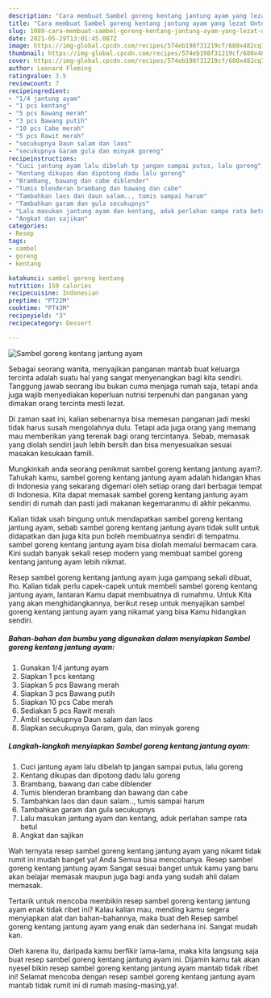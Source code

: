 ```yaml
---
description: "Cara membuat Sambel goreng kentang jantung ayam yang lezat Untuk Jualan"
title: "Cara membuat Sambel goreng kentang jantung ayam yang lezat Untuk Jualan"
slug: 1089-cara-membuat-sambel-goreng-kentang-jantung-ayam-yang-lezat-untuk-jualan
date: 2021-05-29T13:01:45.087Z
image: https://img-global.cpcdn.com/recipes/574eb198f31219cf/680x482cq70/sambel-goreng-kentang-jantung-ayam-foto-resep-utama.jpg
thumbnail: https://img-global.cpcdn.com/recipes/574eb198f31219cf/680x482cq70/sambel-goreng-kentang-jantung-ayam-foto-resep-utama.jpg
cover: https://img-global.cpcdn.com/recipes/574eb198f31219cf/680x482cq70/sambel-goreng-kentang-jantung-ayam-foto-resep-utama.jpg
author: Leonard Fleming
ratingvalue: 3.5
reviewcount: 7
recipeingredient:
- "1/4 jantung ayam"
- "1 pcs kentang"
- "5 pcs Bawang merah"
- "3 pcs Bawang putih"
- "10 pcs Cabe merah"
- "5 pcs Rawit merah"
- "secukupnya Daun salam dan laos"
- "secukupnya Garam gula dan minyak goreng"
recipeinstructions:
- "Cuci jantung ayam lalu dibelah tp jangan sampai putus, lalu goreng"
- "Kentang dikupas dan dipotong dadu lalu goreng"
- "Brambang, bawang dan cabe diblender"
- "Tumis blenderan brambang dan bawang dan cabe"
- "Tambahkan laos dan daun salam.., tumis sampai harum"
- "Tambahkan garam dan gula secukupnys"
- "Lalu masukan jantung ayam dan kentang, aduk perlahan sampe rata betul"
- "Angkat dan sajikan"
categories:
- Resep
tags:
- sambel
- goreng
- kentang

katakunci: sambel goreng kentang 
nutrition: 159 calories
recipecuisine: Indonesian
preptime: "PT22M"
cooktime: "PT43M"
recipeyield: "3"
recipecategory: Dessert

---
```



![Sambel goreng kentang jantung ayam](https://img-global.cpcdn.com/recipes/574eb198f31219cf/680x482cq70/sambel-goreng-kentang-jantung-ayam-foto-resep-utama.jpg)

Sebagai seorang wanita, menyajikan panganan mantab buat keluarga tercinta adalah suatu hal yang sangat menyenangkan bagi kita sendiri. Tanggung jawab seorang ibu bukan cuma menjaga rumah saja, tetapi anda juga wajib menyediakan keperluan nutrisi terpenuhi dan panganan yang dimakan orang tercinta mesti lezat.

Di zaman  saat ini, kalian sebenarnya bisa memesan panganan jadi meski tidak harus susah mengolahnya dulu. Tetapi ada juga orang yang memang mau memberikan yang terenak bagi orang tercintanya. Sebab, memasak yang diolah sendiri jauh lebih bersih dan bisa menyesuaikan sesuai masakan kesukaan famili. 



Mungkinkah anda seorang penikmat sambel goreng kentang jantung ayam?. Tahukah kamu, sambel goreng kentang jantung ayam adalah hidangan khas di Indonesia yang sekarang digemari oleh setiap orang dari berbagai tempat di Indonesia. Kita dapat memasak sambel goreng kentang jantung ayam sendiri di rumah dan pasti jadi makanan kegemaranmu di akhir pekanmu.

Kalian tidak usah bingung untuk mendapatkan sambel goreng kentang jantung ayam, sebab sambel goreng kentang jantung ayam tidak sulit untuk didapatkan dan juga kita pun boleh membuatnya sendiri di tempatmu. sambel goreng kentang jantung ayam bisa diolah memalui bermacam cara. Kini sudah banyak sekali resep modern yang membuat sambel goreng kentang jantung ayam lebih nikmat.

Resep sambel goreng kentang jantung ayam juga gampang sekali dibuat, lho. Kalian tidak perlu capek-capek untuk membeli sambel goreng kentang jantung ayam, lantaran Kamu dapat membuatnya di rumahmu. Untuk Kita yang akan menghidangkannya, berikut resep untuk menyajikan sambel goreng kentang jantung ayam yang nikamat yang bisa Kamu hidangkan sendiri.

<!--inarticleads1-->

##### Bahan-bahan dan bumbu yang digunakan dalam menyiapkan Sambel goreng kentang jantung ayam:

1. Gunakan 1/4 jantung ayam
1. Siapkan 1 pcs kentang
1. Siapkan 5 pcs Bawang merah
1. Siapkan 3 pcs Bawang putih
1. Siapkan 10 pcs Cabe merah
1. Sediakan 5 pcs Rawit merah
1. Ambil secukupnya Daun salam dan laos
1. Siapkan secukupnya Garam, gula, dan minyak goreng




<!--inarticleads2-->

##### Langkah-langkah menyiapkan Sambel goreng kentang jantung ayam:

1. Cuci jantung ayam lalu dibelah tp jangan sampai putus, lalu goreng
1. Kentang dikupas dan dipotong dadu lalu goreng
1. Brambang, bawang dan cabe diblender
1. Tumis blenderan brambang dan bawang dan cabe
1. Tambahkan laos dan daun salam.., tumis sampai harum
1. Tambahkan garam dan gula secukupnys
1. Lalu masukan jantung ayam dan kentang, aduk perlahan sampe rata betul
1. Angkat dan sajikan




Wah ternyata resep sambel goreng kentang jantung ayam yang nikamt tidak rumit ini mudah banget ya! Anda Semua bisa mencobanya. Resep sambel goreng kentang jantung ayam Sangat sesuai banget untuk kamu yang baru akan belajar memasak maupun juga bagi anda yang sudah ahli dalam memasak.

Tertarik untuk mencoba membikin resep sambel goreng kentang jantung ayam enak tidak ribet ini? Kalau kalian mau, mending kamu segera menyiapkan alat dan bahan-bahannya, maka buat deh Resep sambel goreng kentang jantung ayam yang enak dan sederhana ini. Sangat mudah kan. 

Oleh karena itu, daripada kamu berfikir lama-lama, maka kita langsung saja buat resep sambel goreng kentang jantung ayam ini. Dijamin kamu tak akan nyesel bikin resep sambel goreng kentang jantung ayam mantab tidak ribet ini! Selamat mencoba dengan resep sambel goreng kentang jantung ayam mantab tidak rumit ini di rumah masing-masing,ya!.

